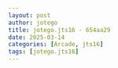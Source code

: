 ```yaml
---
layout: post
author: jotego
title: jotego.jts16 - 654aa29
date: 2025-03-14
categories: [Arcade, jts16]
tags: [jotego.jts16]
---
```



